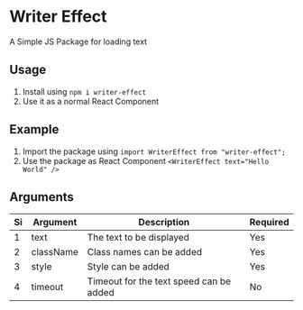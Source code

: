 # Writer Effect

A Simple JS Package for loading text

## Usage

1. Install using `npm i writer-effect`
2. Use it as a normal React Component

## Example

1. Import the package using `import WriterEffect from "writer-effect";`
2. Use the package as React Component `<WriterEffect text="Hello World" />`

## Arguments

| Si  | Argument  | Description                             | Required |
| --- | --------- | --------------------------------------- | -------- |
| 1   | text      | The text to be displayed                | Yes      |
| 2   | className | Class names can be added                | Yes      |
| 3   | style     | Style can be added                      | Yes      |
| 4   | timeout   | Timeout for the text speed can be added | No       |
